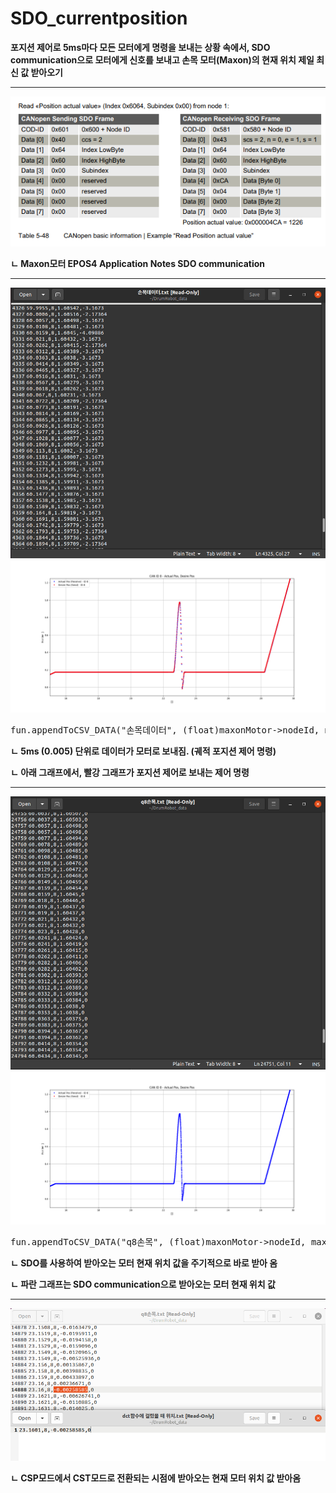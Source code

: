 # SDO_currentposition

**포지션 제어로 5ms마다 모든 모터에게 명령을 보내는 상황 속에서, SDO communication으로 모터에게 신호를 보내고 손목 모터(Maxon)의 현재 위치 제일 최신 값 받아오기**

---

<img src="./images/maxon_epos4_application.png" alt="SDO communication">

**ㄴ Maxon모터 EPOS4 Application Notes SDO communication**

---

<img src="./images/senddata.png" alt="send images">
<img src="./images/sendSignal.png" alt="sendSignal">
<pre>
fun.appendToCSV_DATA("손목데이터", (float)maxonMotor->nodeId, maxonMotor->motorPosition, maxonMotor->motorTorque);
</pre>

**ㄴ 5ms (0.005) 단위로 데이터가 모터로 보내짐. (궤적 포지션 제어 명령)**

**ㄴ 아래 그래프에서, 빨강 그래프가 포지션 제어로 보내는 제어 명령**

---

<img src="./images/recvdata.png" alt="recv images">
<img src="./images/recvSignal.png" alt="recvSignal">
<pre>
fun.appendToCSV_DATA("q8손목", (float)maxonMotor->nodeId, maxonMotor->motorPosition, 0);
</pre>

**ㄴ SDO를 사용하여 받아오는 모터 현재 위치 값을 주기적으로 바로 받아 옴**

**ㄴ 파란 그래프는 SDO communication으로 받아오는 모터 현재 위치 값**

---


<img src="./images/currentValue.png" alt="currentValue images">

**ㄴ CSP모드에서 CST모드로 전환되는 시점에 받아오는 현재 모터 위치 값 받아옴**
